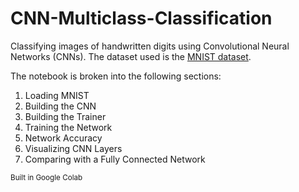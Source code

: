 # CNN-Multiclass-Classification

Classifying images of handwritten digits using Convolutional Neural Networks (CNNs). The dataset used is the [MNIST dataset](https://en.wikipedia.org/wiki/MNIST_database).

The notebook is broken into the following sections:
1. Loading MNIST 
2. Building the CNN
3. Building the Trainer
4. Training the Network
5. Network Accuracy
6. Visualizing CNN Layers
7. Comparing with a Fully Connected Network


<sub>Built in Google Colab</sub>
